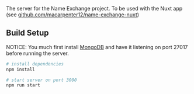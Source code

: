 The server for the Name Exchange project. To be used with the Nuxt app (see <a href='https://github.com/macarpenter12/name-exchange-nuxt'>github.com/macarpenter12/name-exchange-nuxt</a>)

## Build Setup
NOTICE: You much first install <a href='https://www.mongodb.com'>MongoDB</a> and have it listening on port 27017 before running the server.

```bash
# install dependencies
npm install

# start server on port 3000
npm run start
```

